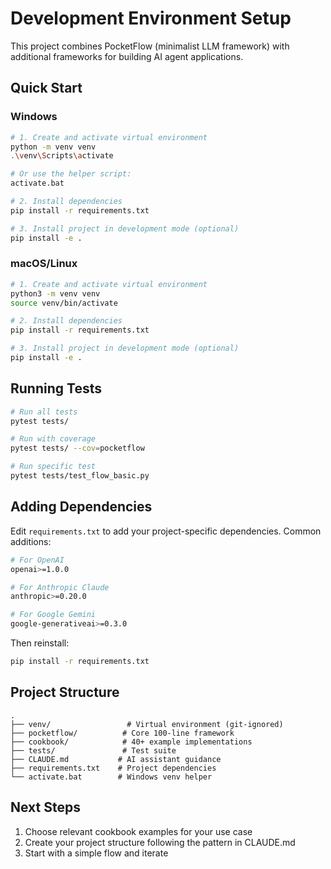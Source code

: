 # Development Environment Setup

This project combines PocketFlow (minimalist LLM framework) with additional frameworks for building AI agent applications.

## Quick Start

### Windows
```bash
# 1. Create and activate virtual environment
python -m venv venv
.\venv\Scripts\activate

# Or use the helper script:
activate.bat

# 2. Install dependencies
pip install -r requirements.txt

# 3. Install project in development mode (optional)
pip install -e .
```

### macOS/Linux
```bash
# 1. Create and activate virtual environment
python3 -m venv venv
source venv/bin/activate

# 2. Install dependencies
pip install -r requirements.txt

# 3. Install project in development mode (optional)
pip install -e .
```

## Running Tests
```bash
# Run all tests
pytest tests/

# Run with coverage
pytest tests/ --cov=pocketflow

# Run specific test
pytest tests/test_flow_basic.py
```

## Adding Dependencies

Edit `requirements.txt` to add your project-specific dependencies. Common additions:

```bash
# For OpenAI
openai>=1.0.0

# For Anthropic Claude
anthropic>=0.20.0

# For Google Gemini
google-generativeai>=0.3.0
```

Then reinstall:
```bash
pip install -r requirements.txt
```

## Project Structure

```
.
├── venv/                 # Virtual environment (git-ignored)
├── pocketflow/          # Core 100-line framework
├── cookbook/            # 40+ example implementations
├── tests/               # Test suite
├── CLAUDE.md           # AI assistant guidance
├── requirements.txt    # Project dependencies
└── activate.bat        # Windows venv helper
```

## Next Steps

1. Choose relevant cookbook examples for your use case
2. Create your project structure following the pattern in CLAUDE.md
3. Start with a simple flow and iterate